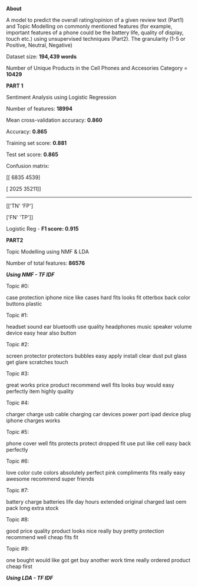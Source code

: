 **About**

A model to predict the overall rating/opinion of a given review text (Part1) and Topic Modelling on commonly mentioned features (for example, important features of a phone could be the battery life, quality of display, touch etc.) using unsupervised techniques (Part2).
The granularity (1-5 or Positive, Neutral, Negative)

Dataset size: **194,439 words**

Number of Unique Products in the Cell Phones and Accesories Category = **10429**

**PART 1**

Sentiment Analysis using Logistic Regression

Number of features: **18994**

Mean cross-validation accuracy: **0.860**

Accuracy:   **0.865**

Training set score: **0.881**

Test set score: **0.865**

Confusion matrix:

[[ 6835  4539]

[ 2025 35211]]

---------------

[['TN' 'FP']

['FN' 'TP']]

Logistic Reg - **F1 score: 0.915**

**PART2**

Topic Modelling using NMF & LDA

Number of total features: **86576**

***Using NMF - TF IDF***

Topic #0:

case protection iphone nice like cases hard fits looks fit otterbox back color buttons plastic

Topic #1:

headset sound ear bluetooth use quality headphones music speaker volume device easy hear also button

Topic #2:

screen protector protectors bubbles easy apply install clear dust put glass get glare scratches touch

Topic #3:

great works price product recommend well fits looks buy would easy perfectly item highly quality

Topic #4:

charger charge usb cable charging car devices power port ipad device plug iphone charges works

Topic #5:

phone cover well fits protects protect dropped fit use put like cell easy back perfectly

Topic #6:

love color cute colors absolutely perfect pink compliments fits really easy awesome recommend super friends

Topic #7:

battery charge batteries life day hours extended original charged last oem pack long extra stock

Topic #8:

good price quality product looks nice really buy pretty protection recommend well cheap fits fit

Topic #9:

one bought would like got get buy another work time really ordered product cheap first

***Using LDA - TF IDF***






